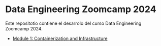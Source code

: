 # Data Engineering Zoomcamp 2024

Este repositotio contiene el desarrolo del curso Data Engineering Zoomcamp 2024.

- [Module 1: Containerization and Infrastructure](./M1_Containerization_Infrastructure)
